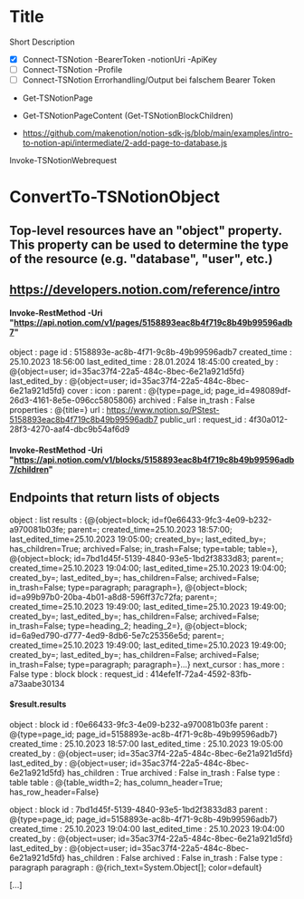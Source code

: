  # Title
  Short Description 
 
- [X] Connect-TSNotion -BearerToken -notionUri  -ApiKey
- [ ] Connect-TSNotion -Profile
- [ ] Connect-TSNotion Errorhandling/Output bei falschem Bearer Token
- Get-TSNotionPage
- Get-TSNotionPageContent (Get-TSNotionBlockChildren)


- https://github.com/makenotion/notion-sdk-js/blob/main/examples/intro-to-notion-api/intermediate/2-add-page-to-database.js


Invoke-TSNotionWebrequest

# ConvertTo-TSNotionObject
## Top-level resources have an "object" property. This property can be used to determine the type of the resource (e.g. "database", "user", etc.)
## https://developers.notion.com/reference/intro

#### Invoke-RestMethod -Uri "https://api.notion.com/v1/pages/5158893eac8b4f719c8b49b99596adb7" 

object           : page
id               : 5158893e-ac8b-4f71-9c8b-49b99596adb7
created_time     : 25.10.2023 18:56:00
last_edited_time : 28.01.2024 18:45:00
created_by       : @{object=user; id=35ac37f4-22a5-484c-8bec-6e21a921d5fd}
last_edited_by   : @{object=user; id=35ac37f4-22a5-484c-8bec-6e21a921d5fd}
cover            : 
icon             : 
parent           : @{type=page_id; page_id=498089df-26d3-4161-8e5e-096cc5805806}
archived         : False
in_trash         : False
properties       : @{title=}
url              : https://www.notion.so/PStest-5158893eac8b4f719c8b49b99596adb7
public_url       : 
request_id       : 4f30a012-28f3-4270-aaf4-dbc9b54af6d9

#### Invoke-RestMethod -Uri "https://api.notion.com/v1/blocks/5158893eac8b4f719c8b49b99596adb7/children"
## Endpoints that return lists of objects 
object      : list
results     : {@{object=block; id=f0e66433-9fc3-4e09-b232-a970081b03fe; parent=; created_time=25.10.2023 18:57:00; last_edited_time=25.10.2023 19:05:00; created_by=; last_edited_by=; has_children=True; archived=False; in_trash=False; type=table; table=}, @{object=block;
              id=7bd1d45f-5139-4840-93e5-1bd2f3833d83; parent=; created_time=25.10.2023 19:04:00; last_edited_time=25.10.2023 19:04:00; created_by=; last_edited_by=; has_children=False; archived=False; in_trash=False; type=paragraph; paragraph=}, @{object=block;
              id=a99b97b0-20ba-4b01-a8d8-596ff37c72fa; parent=; created_time=25.10.2023 19:49:00; last_edited_time=25.10.2023 19:49:00; created_by=; last_edited_by=; has_children=False; archived=False; in_trash=False; type=heading_2; heading_2=}, @{object=block;
              id=6a9ed790-d777-4ed9-8db6-5e7c25356e5d; parent=; created_time=25.10.2023 19:49:00; last_edited_time=25.10.2023 19:49:00; created_by=; last_edited_by=; has_children=False; archived=False; in_trash=False; type=paragraph; paragraph=}…}
next_cursor : 
has_more    : False
type        : block
block       : 
request_id  : 414efe1f-72a4-4592-83fb-a73aabe30134

#### $result.results

object           : block
id               : f0e66433-9fc3-4e09-b232-a970081b03fe
parent           : @{type=page_id; page_id=5158893e-ac8b-4f71-9c8b-49b99596adb7}
created_time     : 25.10.2023 18:57:00
last_edited_time : 25.10.2023 19:05:00
created_by       : @{object=user; id=35ac37f4-22a5-484c-8bec-6e21a921d5fd}
last_edited_by   : @{object=user; id=35ac37f4-22a5-484c-8bec-6e21a921d5fd}
has_children     : True
archived         : False
in_trash         : False
type             : table
table            : @{table_width=2; has_column_header=True; has_row_header=False}

object           : block
id               : 7bd1d45f-5139-4840-93e5-1bd2f3833d83
parent           : @{type=page_id; page_id=5158893e-ac8b-4f71-9c8b-49b99596adb7}
created_time     : 25.10.2023 19:04:00
last_edited_time : 25.10.2023 19:04:00
created_by       : @{object=user; id=35ac37f4-22a5-484c-8bec-6e21a921d5fd}
last_edited_by   : @{object=user; id=35ac37f4-22a5-484c-8bec-6e21a921d5fd}
has_children     : False
archived         : False
in_trash         : False
type             : paragraph
paragraph        : @{rich_text=System.Object[]; color=default}

[...]
